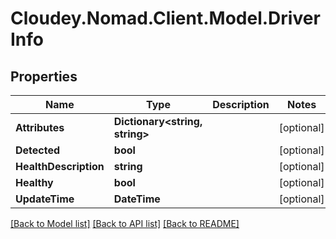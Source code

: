 # Cloudey.Nomad.Client.Model.DriverInfo

## Properties

Name | Type | Description | Notes
------------ | ------------- | ------------- | -------------
**Attributes** | **Dictionary&lt;string, string&gt;** |  | [optional] 
**Detected** | **bool** |  | [optional] 
**HealthDescription** | **string** |  | [optional] 
**Healthy** | **bool** |  | [optional] 
**UpdateTime** | **DateTime** |  | [optional] 

[[Back to Model list]](../README.md#documentation-for-models) [[Back to API list]](../README.md#documentation-for-api-endpoints) [[Back to README]](../README.md)

